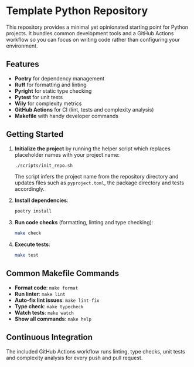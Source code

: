 # Template Python Repository

This repository provides a minimal yet opinionated starting point for Python
projects. It bundles common development tools and a GitHub Actions workflow so
you can focus on writing code rather than configuring your environment.

## Features

- **Poetry** for dependency management
- **Ruff** for formatting and linting
- **Pyright** for static type checking
- **Pytest** for unit tests
- **Wily** for complexity metrics
- **GitHub Actions** for CI (lint, tests and complexity analysis)
- **Makefile** with handy developer commands

## Getting Started

1. **Initialize the project** by running the helper script which replaces
   placeholder names with your project name:

   ```bash
   ./scripts/init_repo.sh
   ```

   The script infers the project name from the repository directory and updates
   files such as `pyproject.toml`, the package directory and tests accordingly.
2. **Install dependencies**:

   ```bash
   poetry install
   ```
3. **Run code checks** (formatting, linting and type checking):

   ```bash
   make check
   ```
4. **Execute tests**:

   ```bash
   make test
   ```

## Common Makefile Commands

- **Format code**: `make format`
- **Run linter**: `make lint`
- **Auto-fix lint issues**: `make lint-fix`
- **Type check**: `make typecheck`
- **Watch tests**: `make watch`
- **Show all commands**: `make help`

## Continuous Integration

The included GitHub Actions workflow runs linting, type checks, unit tests and
complexity analysis for every push and pull request.